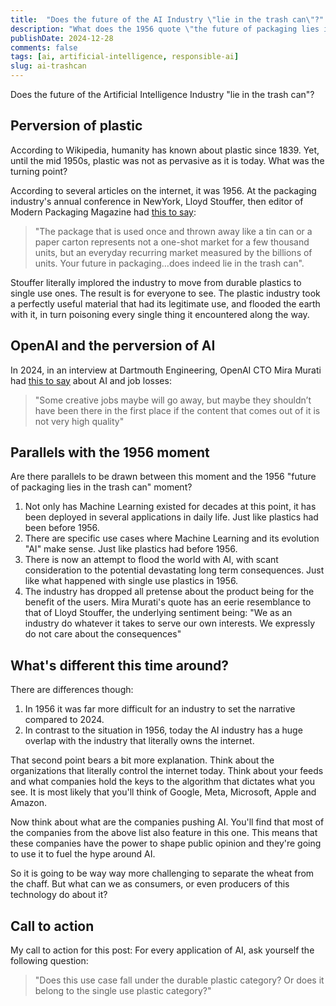 ```yaml
---
title:  "Does the future of the AI Industry \"lie in the trash can\"?"
description: "What does the 1956 quote \"the future of packaging lies in the trash can\" have to do with the 2024 quote \"The creative jobs that AI will take away shouldn't have been there in the first place\"?"
publishDate: 2024-12-28
comments: false
tags: [ai, artificial-intelligence, responsible-ai]
slug: ai-trashcan
---
```


Does the future of the Artificial Intelligence Industry "lie in the trash can"?

## Perversion of plastic

According to Wikipedia, humanity has known about plastic since 1839. Yet, until the mid 1950s, plastic was not as pervasive as it is today. What was the turning point?

According to several articles on the internet, it was 1956. At the packaging industry's annual conference in NewYork, Lloyd Stouffer, then editor of Modern Packaging Magazine had [this to say](https://www.clientearth.org/latest/news/plastics-a-carbon-copy-of-the-climate-crisis/):

> "The package that is used once and thrown away like a tin can or a paper carton represents not a one-shot market for a few thousand units, but an everyday recurring market measured by the billions of units. Your future in packaging…does indeed lie in the trash can". 

Stouffer literally implored the industry to move from durable plastics to single use ones. The result is for everyone to see. The plastic industry took a perfectly useful material that had its legitimate use, and flooded the earth with it, in turn poisoning every single thing it encountered along the way.

## OpenAI and the perversion of AI

In 2024, in an interview at Dartmouth Engineering, OpenAI CTO Mira Murati had [this to say](https://www.youtube.com/watch?v=yUoj9B8OpR8&t=1758s) about AI and job losses:

> "Some creative jobs maybe will go away, but maybe they shouldn’t have been there in the first place if the content that comes out of it is not very high quality"

## Parallels with the 1956 moment

Are there parallels to be drawn between this moment and the 1956 "future of packaging lies in the trash can" moment?

1. Not only has Machine Learning existed for decades at this point, it has been deployed in several applications in daily life. Just like plastics had been before 1956.
2. There are specific use cases where Machine Learning and its evolution "AI" make sense. Just like plastics had before 1956.
3. There is now an attempt to flood the world with AI, with scant consideration to the potential devastating long term consequences. Just like what happened with single use plastics in 1956.
4. The industry has dropped all pretense about the product being for the benefit of the users. Mira Murati's quote has an eerie resemblance to that of Lloyd Stouffer, the underlying sentiment being: "We as an industry do whatever it takes to serve our own interests. We expressly do not care about the consequences"

## What's different this time around?

There are differences though:
1. In 1956 it was far more difficult for an industry to set the narrative compared to 2024.
2. In contrast to the situation in 1956, today the AI industry has a huge overlap with the industry that literally owns the internet.

That second point bears a bit more explanation. Think about the organizations that literally control the internet today. Think about your feeds and what companies hold the keys to the algorithm that dictates what you see. It is most likely that you'll think of Google, Meta, Microsoft, Apple and Amazon.

Now think about what are the companies pushing AI. You'll find that most of the companies from the above list also feature in this one. This means that these companies have the power to shape public opinion and they're going to use it to fuel the hype around AI.

So it is going to be way way more challenging to separate the wheat from the chaff. But what can we as consumers, or even producers of this technology do about it?

## Call to action

My call to action for this post: For every application of AI, ask yourself the following question:
> "Does this use case fall under the durable plastic category? Or does it belong to the single use plastic category?"
